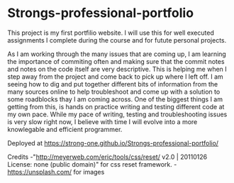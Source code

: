 # Strongs-professional-portfolio

This project is my first portfilio website. I will use this for well executed assignments I complete during the course and for futute personal projects.

As I am working through the many issues that are coming up, I am learning the importance of commiting often and making sure that the commit notes and notes on the code itself are very descriptive. This is helping me when I step away from the project and come back to pick up where I left off. I am seeing how to dig and put together different bits of information from the many sources online to help troubleshoot and come up with a solution to some roadblocks thay I am coming across. One of the biggest things I am getting from this, is hands on practice writing and testing different code at my own pace. While my pace of writing, testing and troubleshooting issues is very slow right now, I believe with time I will evolve into a more knowlegable and efficient programmer. 

Deployed at https://strong-one.github.io/Strongs-professional-portfolio/

Credits
-"http://meyerweb.com/eric/tools/css/reset/ v2.0 | 20110126 License: none (public domain)" for css reset framework.
-https://unsplash.com/ for images
